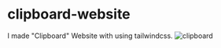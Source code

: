 # clipboard-website
I made "Clipboard" Website with using tailwindcss.
![clipboard](https://github.com/ilkerdemirci53/clipboard-website/assets/129069601/2c7cc07c-a721-482a-a3b3-2f2c4cc002e3)
